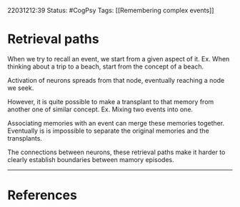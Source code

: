 22031212:39
Status:  #CogPsy 
Tags: [[Remembering complex events]]

# Retrieval paths
When we try to recall an event, we start from a given aspect of it. Ex. When thinking about a trip to a beach, start from the concept of a beach.

Activation of neurons spreads from that node, eventually reaching a node we seek. 

However, it is quite possible to make a transplant to that memory from another one of similar concept. Ex. Mixing two events into one.

Associating memories with an event can merge these memories together. Eventually is is impossible to separate the original memories and the transplants.

The connections between neurons, these retrieval paths make it harder to clearly establish boundaries between mamory episodes.

---
# References